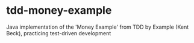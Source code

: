 # tdd-money-example
Java implementation of the 'Money Example' from TDD by Example (Kent Beck), practicing test-driven development
